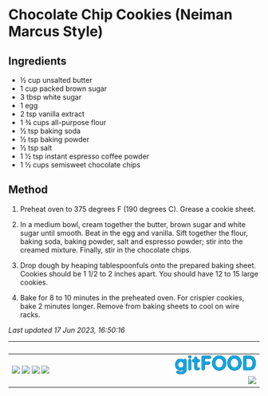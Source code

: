 # Chocolate Chip Cookies (Neiman Marcus Style)

## Ingredients

- ½ cup unsalted butter
- 1 cup packed brown sugar
- 3 tbsp white sugar
- 1 egg
- 2 tsp vanilla extract
- 1 ¾ cups all-purpose flour
- ½ tsp baking soda
- ½ tsp baking powder
- ½ tsp salt
- 1 ½ tsp instant espresso coffee powder
- 1 ½ cups semisweet chocolate chips


## Method

1. Preheat oven to 375 degrees F (190 degrees C). Grease a cookie sheet.

2. In a medium bowl, cream together the butter, brown sugar and white sugar until smooth. Beat in the egg and vanilla. Sift together the flour, baking soda, baking powder, salt and espresso powder; stir into the creamed mixture. Finally, stir in the chocolate chips.

3. Drop dough by heaping tablespoonfuls onto the prepared baking sheet. Cookies should be 1 1/2 to 2 inches apart. You should have 12 to 15 large cookies.

4. Bake for 8 to 10 minutes in the preheated oven. For crispier cookies, bake 2 minutes longer. Remove from baking sheets to cool on wire racks.

*Last updated 17 Jun 2023, 16:50:16*

|<div style="width:150px">&nbsp;</div>|<div style="width:50px">&nbsp;</div>|
:----|----:
<img src="https://img.shields.io/badge/tag-dessert-blue.svg" /> <img src="https://img.shields.io/badge/tag-baked-blue.svg" /> <img src="https://img.shields.io/badge/tag-chocolate-blue.svg" /> <img src="https://img.shields.io/badge/tag-amazing-blue.svg" /> |<img src="../images/logo_sm.png" width="50%" /><br /><img src="https://profile-counter.glitch.me/fexofenadine_chocolatechipcookiesneimanmarcus/count.svg" width="50%" />